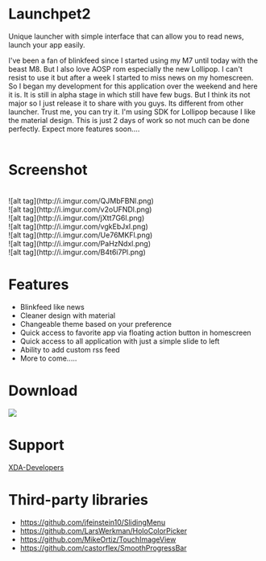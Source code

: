 Launchpet2
==========

Unique launcher with simple interface that can allow you to read news, launch your app easily.

I've been a fan of blinkfeed since I started using my M7 until today with the beast M8.  But I also love AOSP rom especially the new Lollipop. I can't resist to use it but after a week I started to miss news on my homescreen. So I began my development for this application over the weekend and here it is. It is still in alpha stage in which still have few bugs. But I think its not major so I just release it to share with you guys. Its different from other launcher. Trust me, you can try it. I'm using SDK for Lollipop because I like the material design. This is just 2 days of work so not much can be done perfectly. Expect more features soon....
<br /><br />

Screenshot
==========
<br />
![alt tag](http://i.imgur.com/QJMbFBNl.png)
<br />
![alt tag](http://i.imgur.com/v2oUFNDl.png)
<br />
![alt tag](http://i.imgur.com/jXtt7G6l.png)
<br />
![alt tag](http://i.imgur.com/vgkEbJxl.png)
<br />
![alt tag](http://i.imgur.com/Ue76MKFl.png)
<br />
![alt tag](http://i.imgur.com/PaHzNdxl.png)
<br />
![alt tag](http://i.imgur.com/B4t6i7Pl.png)


Features
========
* Blinkfeed like news
* Cleaner design with material
* Changeable theme based on your preference
* Quick access to favorite app via floating action button in homescreen
* Quick access to all application with just a simple slide to left
* Ability to add custom rss feed
* More to come.....

Download
========
<a href="https://play.google.com/store/apps/details?id=org.pet.launchpet2">
<img src="https://developer.android.com/images/brand/en_generic_rgb_wo_45.png" />
</a>

Support
=======
<a href="http://forum.xda-developers.com/htc-one-m8/themes-apps/app-launchpet2-blinkfeed-style-launcher-t2959594">
XDA-Developers
</a>

Third-party libraries
=====================
* https://github.com/jfeinstein10/SlidingMenu
* https://github.com/LarsWerkman/HoloColorPicker
* https://github.com/MikeOrtiz/TouchImageView
* https://github.com/castorflex/SmoothProgressBar
